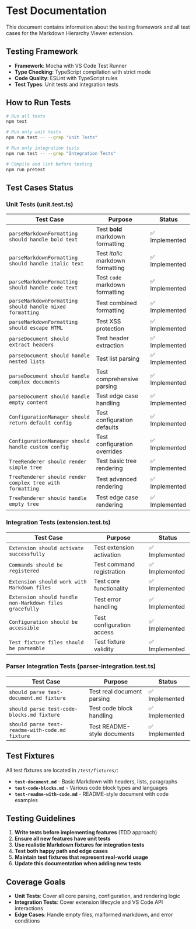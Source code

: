 # Test Documentation

This document contains information about the testing framework and all test cases for the Markdown Hierarchy Viewer extension.

## Testing Framework

- **Framework**: Mocha with VS Code Test Runner
- **Type Checking**: TypeScript compilation with strict mode
- **Code Quality**: ESLint with TypeScript rules
- **Test Types**: Unit tests and integration tests

## How to Run Tests

```bash
# Run all tests
npm test

# Run only unit tests
npm run test -- --grep "Unit Tests"

# Run only integration tests
npm run test -- --grep "Integration Tests"

# Compile and lint before testing
npm run pretest
```

## Test Cases Status

### Unit Tests (unit.test.ts)

| Test Case                                                 | Purpose                           | Status         |
| --------------------------------------------------------- | --------------------------------- | -------------- |
| `parseMarkdownFormatting should handle bold text`         | Test **bold** markdown formatting | ✅ Implemented |
| `parseMarkdownFormatting should handle italic text`       | Test _italic_ markdown formatting | ✅ Implemented |
| `parseMarkdownFormatting should handle code text`         | Test `code` markdown formatting   | ✅ Implemented |
| `parseMarkdownFormatting should handle mixed formatting`  | Test combined formatting          | ✅ Implemented |
| `parseMarkdownFormatting should escape HTML`              | Test XSS protection               | ✅ Implemented |
| `parseDocument should extract headers`                    | Test header extraction            | ✅ Implemented |
| `parseDocument should handle nested lists`                | Test list parsing                 | ✅ Implemented |
| `parseDocument should handle complex documents`           | Test comprehensive parsing        | ✅ Implemented |
| `parseDocument should handle empty content`               | Test edge case handling           | ✅ Implemented |
| `ConfigurationManager should return default config`       | Test configuration defaults       | ✅ Implemented |
| `ConfigurationManager should handle custom config`        | Test configuration overrides      | ✅ Implemented |
| `TreeRenderer should render simple tree`                  | Test basic tree rendering         | ✅ Implemented |
| `TreeRenderer should render complex tree with formatting` | Test advanced rendering           | ✅ Implemented |
| `TreeRenderer should handle empty tree`                   | Test edge case rendering          | ✅ Implemented |

### Integration Tests (extension.test.ts)

| Test Case                                               | Purpose                   | Status         |
| ------------------------------------------------------- | ------------------------- | -------------- |
| `Extension should activate successfully`                | Test extension activation | ✅ Implemented |
| `Commands should be registered`                         | Test command registration | ✅ Implemented |
| `Extension should work with Markdown files`             | Test core functionality   | ✅ Implemented |
| `Extension should handle non-Markdown files gracefully` | Test error handling       | ✅ Implemented |
| `Configuration should be accessible`                    | Test configuration access | ✅ Implemented |
| `Test fixture files should be parseable`                | Test fixture validity     | ✅ Implemented |

### Parser Integration Tests (parser-integration.test.ts)

| Test Case                                       | Purpose                     | Status         |
| ----------------------------------------------- | --------------------------- | -------------- |
| `should parse test-document.md fixture`         | Test real document parsing  | ✅ Implemented |
| `should parse test-code-blocks.md fixture`      | Test code block handling    | ✅ Implemented |
| `should parse test-readme-with-code.md fixture` | Test README-style documents | ✅ Implemented |

## Test Fixtures

All test fixtures are located in `/test/fixtures/`:

- **`test-document.md`** - Basic Markdown with headers, lists, paragraphs
- **`test-code-blocks.md`** - Various code block types and languages
- **`test-readme-with-code.md`** - README-style document with code examples

## Testing Guidelines

1. **Write tests before implementing features** (TDD approach)
2. **Ensure all new features have unit tests**
3. **Use realistic Markdown fixtures for integration tests**
4. **Test both happy path and edge cases**
5. **Maintain test fixtures that represent real-world usage**
6. **Update this documentation when adding new tests**

## Coverage Goals

- **Unit Tests**: Cover all core parsing, configuration, and rendering logic
- **Integration Tests**: Cover extension lifecycle and VS Code API interactions
- **Edge Cases**: Handle empty files, malformed markdown, and error conditions
